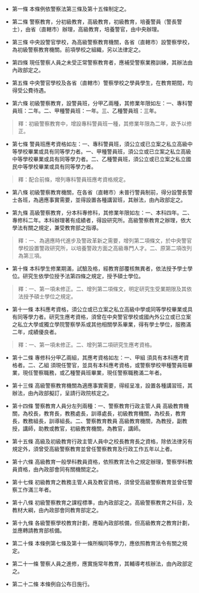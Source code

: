 * 第一條 本條例依警察法第三條及第十五條制定之。

* 第二條 警察教育，分初級教育，高級教育，初級教育，培養警員（警長警士），由省（直轄市）辦理，高級教育，培養警官，由中央辦理。

* 第三條 中央設警官學校，為高級警察教育機關，各省（直轄市）設警察學校，為初級警察教育機關。前項學校之組織，另以法律定之。

* 第四條 現任警察人員之未受正常警察教育者，應補受警察業務訓練，其辦法由內政部定之。

* 第五條 中央警官學校及各省（直轄市）警察學校之學員學生，在教育期間，均得受公費待遇。

* 第六條 初級警察教育，設警員班，分甲乙兩種，其修業年限如左：一、專科警員班：二年。二、甲種警員班：一年。三、乙種警員班：三年。

> 釋：初級警察教育中，增設專科警員班一種，其修業年限為二年，故予以修正。

* 第七條 警員班應考資格如左：一、專科警員班，須公立或已立案之私立高級中等學校畢業或具有同等學力者。一、甲種警員班，須公立或已立案之私立高級中等學校畢業或具有同等學力者。二、乙種警員班，須公立或已立案之私立國民中等學校畢業或具有同等學力者。

> 釋：配合前條，增列專科警員班應考資格規定。

* 第八條 初級警察教育機關，在各省（直轄市）未普行警員制前，得分設警長警士各班，為適應事實需要，並得設置各種講習班，其辦法，由內政部定之。

* 第九條 高級警察教育，分本科專修科，其修業年限如左：一、本科四年。二、專修科二年。本科辦理著有成績者，得設研究所。高級警察教育之辦理，依大學法有關之規定，兼受教育部之指導。

> 釋：一、為適應時代進步及警政革新之需要，增列第二項條文，於中央警官學校設置警政研究所，以培養警政方面之高級專門人才。二、原第二項改列為第三項。

* 第十條 本科學生修業期滿，試驗及格，經教育部覆核無異者，依法授予學士學位。研究生依學位授予法第四條之規定，授予碩士學位。

> 釋：一、第一項未修正。二、增列第二項條文，明定研究生受業期限及其依法授予碩士學位之規定。

* 第十一條 本科應考資格，須公立或已立案之私立高級中學或同等學校畢業或具有同等學力者。研究生應考資格，須曾在中央警官學校或國內外公立或已立案之私立大學或獨立學院警察學系或其他相關學系畢業，得有學士學位，服務滿二年，成績優良者。

> 釋：一、第一項未修正。二、增列第二項研究生應考資格。

* 第十二條 專修科分甲乙兩組，其應考資格如左：一、甲組 須具有本科應考資格者。二、乙組 須現任警官，並具有本科應考資格，或警察學校甲種警員班畢業，現任警察職務，或乙種警員班畢業，現任警察職務滿二年者。

* 第十三條 高級警察教育機關為適應事實需要，得經呈准，設置各種講習班，其辦法，由內政部擬訂，呈請行政院核定之。

* 第十四條 警察教育人員分左列兩種：一、警察教育行政主管人員 高級教育機關，為校長，教育長，教務處長，訓導處長，初級教育機關，為校長，教育長，教務組長，訓導組長。二、警察教育教員 高級教育機關，為教授，副教授，講師，助教或教官，初級教育機關，為教官，講師。

* 第十五條 高級及初級教育行政主管人員中之校長教育長之資格，除依法律另有規定外，須曾受高級警察教育並曾任警察教育及行政工作五年以上者。

* 第十六條 高級教育一般學科教員資格，依照教育法令之規定辦理，警察學科教員資格，由內政部會同有關機關定之。

* 第十七條 初級教育之教務主管人員及教官資格，須曾受高級警察教育並曾任警察工作滿三年者。

* 第十八條 初級警察教育之課程標準，由內政部定之。高級警察教育之科目，及教材大綱，由內政部會同教育部定之。

* 第十九條 各級警察學校教育計劃，應報內政部核備，但高級教育之教育計劃，並應轉請教育部核備。

* 第二十條 本條例第七條及第十一條所稱同等學力，應依照教育法令有關之規定。

* 第二十一條 警察人員之進修，應實施常年教育，其輔導考核辦法，由內政部定之。

* 第二十二條 本條例自公布日施行。

